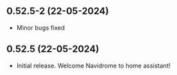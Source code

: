 ## 0.52.5-2 (22-05-2024)
- Minor bugs fixed
## 0.52.5 (22-05-2024)

- Initial release. Welcome Navidrome to home assistant!
